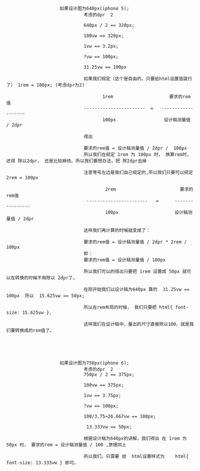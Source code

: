                         如果设计图为640px(iphone 5);
                                 考虑的dpr  2

                                 640px / 2 == 320px;

                                 100vw == 320px;

                                 1vw == 3.2px;

                                 ?vw == 100px;

                                 31.25vw == 100px

                                 如果我们规定（这个是自由的，只要给html设置值就行了） 1rem = 100px; (考虑dpr为2)

                                        1rem                     要求的rem值
                                 -----------------------  =   -------------------
                                        100px                  设计稿测量值 / 2dpr

                                 得出

                                 要求的rem值 = 设计稿测量值 / 2dpr /  100px
                                 所以我们在规定 1rem 为 100px 时， 换算rem时，还得 除以2dpr， 还是比较麻烦。所以我们要想办法，把 除2dpr去掉

                                 注意等号左边是我们自己规定的,所以我们只要可以规定 2rem = 100px

                                         2rem                        要求的rem值
                                  -----------------------   =      ----------------
                                         100px                     设计稿测量值 / 2dpr

                                 这样我们再计算的时候就变成了：

                                 要求的rem值 = 设计稿测量值 / 2dpr * 2rem / 100px
                                 即：
                                 要求的rem值 = 设计稿测量值 / 100px

                                 所以我们可以的得出只要把 1rem 设置成 50px 就可以在转换的时候不用除以 2dpr了。

                                 在刚开始我们以设计稿为640px 算的  31.25vw == 100px  所以  15.625vw == 50px;

                                 所以在rem布局的时候， 我们只要把 html{ font-size: 15.625vw },

                                 这样我们在设计稿中，量出的尺寸直接除以100，就是我们要转换成的rem值了。





                        如果设计图为750px(iphone 6);
                                 考虑的dpr  2
                                 750px / 2 == 375px;

                                 100vw == 375px;

                                 1vw == 3.75px;

                                 ?vw == 100px;

                                 100/3.75≈26.667vw == 100px;

                                  13.333vw == 50px;

                                 根据设计稿为640px的讲解，我们得出 在 1rem 为 50px 时， 要求的rem = 设计稿测量值 / 100 ,原理同上

                                 所以我们，只需要 给  html设置样式为    html{ font-size: 13.333vw } 即可。
